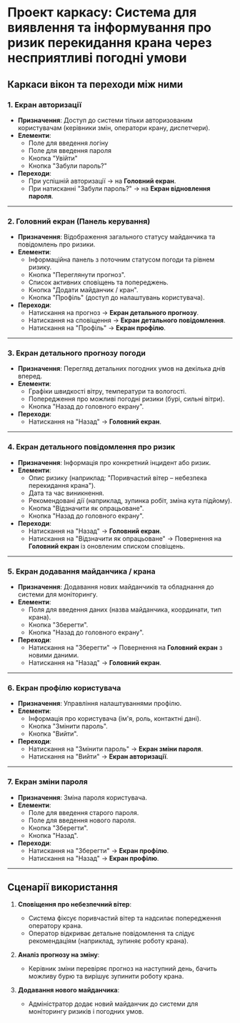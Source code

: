 
# Проект каркасу: Система для виявлення та інформування про ризик перекидання крана через несприятливі погодні умови

## Каркаси вікон та переходи між ними

### 1. Екран авторизації
- **Призначення**: Доступ до системи тільки авторизованим користувачам (керівники змін, оператори крану, диспетчери).
- **Елементи**:  
  - Поле для введення логіну  
  - Поле для введення пароля  
  - Кнопка "Увійти"  
  - Кнопка "Забули пароль?"  
- **Переходи**:
  - При успішній авторизації → на **Головний екран**.  
  - При натисканні "Забули пароль?" → на **Екран відновлення пароля**.  

---

### 2. Головний екран (Панель керування)
- **Призначення**: Відображення загального статусу майданчика та повідомлень про ризики.
- **Елементи**:  
  - Інформаційна панель з поточним статусом погоди та рівнем ризику.
  - Кнопка "Переглянути прогноз".
  - Список активних сповіщень та попереджень.
  - Кнопка "Додати майданчик / кран".
  - Кнопка "Профіль" (доступ до налаштувань користувача).  
- **Переходи**:
  - Натискання на прогноз → **Екран детального прогнозу**.
  - Натискання на сповіщення → **Екран детального повідомлення**.
  - Натискання на "Профіль" → **Екран профілю**.

---

### 3. Екран детального прогнозу погоди
- **Призначення**: Перегляд детальних погодних умов на декілька днів вперед.
- **Елементи**:
  - Графіки швидкості вітру, температури та вологості.
  - Попередження про можливі погодні ризики (бурі, сильні вітри).
  - Кнопка "Назад до головного екрану".
- **Переходи**:
  - Натискання на "Назад" → **Головний екран**.

---

### 4. Екран детального повідомлення про ризик
- **Призначення**: Інформація про конкретний інцидент або ризик.
- **Елементи**:
  - Опис ризику (наприклад: "Поривчастий вітер – небезпека перекидання крана").
  - Дата та час виникнення.
  - Рекомендовані дії (наприклад, зупинка робіт, зміна кута підйому).
  - Кнопка "Відзначити як опрацьоване".
  - Кнопка "Назад до головного екрану".
- **Переходи**:
  - Натискання на "Назад" → **Головний екран**.
  - Натискання на "Відзначити як опрацьоване" → Повернення на **Головний екран** із оновленим списком сповіщень.

---

### 5. Екран додавання майданчика / крана
- **Призначення**: Додавання нових майданчиків та обладнання до системи для моніторингу.
- **Елементи**:
  - Поля для введення даних (назва майданчика, координати, тип крана).
  - Кнопка "Зберегти".
  - Кнопка "Назад до головного екрану".
- **Переходи**:
  - Натискання на "Зберегти" → Повернення на **Головний екран** з новими даними.
  - Натискання на "Назад" → **Головний екран**.

---

### 6. Екран профілю користувача
- **Призначення**: Управління налаштуваннями профілю.
- **Елементи**:
  - Інформація про користувача (ім'я, роль, контактні дані).
  - Кнопка "Змінити пароль".
  - Кнопка "Вийти".
- **Переходи**:
  - Натискання на "Змінити пароль" → **Екран зміни пароля**.
  - Натискання на "Вийти" → **Екран авторизації**.

---

### 7. Екран зміни пароля
- **Призначення**: Зміна пароля користувача.
- **Елементи**:
  - Поле для введення старого пароля.
  - Поле для введення нового пароля.
  - Кнопка "Зберегти".
  - Кнопка "Назад".
- **Переходи**:
  - Натискання на "Зберегти" → **Екран профілю**.
  - Натискання на "Назад" → **Екран профілю**.

---

## Сценарії використання
1. **Сповіщення про небезпечний вітер**:  
   - Система фіксує поривчастий вітер та надсилає попередження оператору крана.
   - Оператор відкриває детальне повідомлення та слідує рекомендаціям (наприклад, зупиняє роботу крана).
   
2. **Аналіз прогнозу на зміну**:  
   - Керівник зміни перевіряє прогноз на наступний день, бачить можливу бурю та вирішує зупинити роботу крана.

3. **Додавання нового майданчика**:  
   - Адміністратор додає новий майданчик до системи для моніторингу ризиків і погодних умов.

